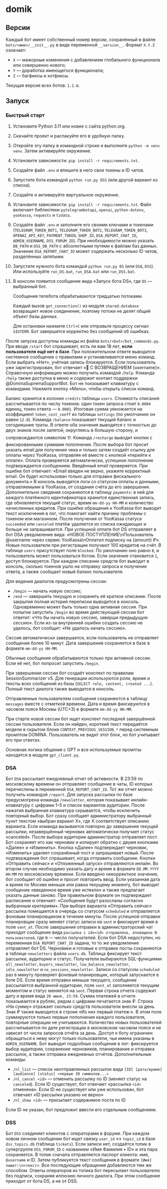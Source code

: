 # domik

## Версии

Каждый бот имеет собственный номер версии, сохранённый в файле `bots/<имя>/__init__.py` в виде переменной `__version__`.
Формат `X.Y.Z` означает:

- `X` — мажорные изменения с добавлением глобального функционала или совершенно нового;
- `Y` — доработка имеющегося функционала;
- `Z` — багфиксы и хотфиксы.

Текущая версия всех ботов: `1.1.6`.

## Запуск

### Быстрый старт

1. Установите Python 3.11 или новее с сайта python.org.
2. Скачайте проект и распакуйте его в удобную папку.
3. Откройте эту папку в командной строке и выполните `python -m venv venv`. Затем активируйте окружение.
4. Установите зависимости: `pip install -r requirements.txt`.
5. Создайте файл `.env` и впишите в него свои токены и ID чатов.
6. Запустите бота командой `python run.py DSS` (или другой вариант из списка).

1. Создайте и активируйте виртуальное окружение.
2. Установите зависимости: `pip install -r requirements.txt`.
   Файл включает библиотеки `pytelegrambotapi`, `openai`, `python-dotenv`,
   `yookassa`, `requests` и `tzdata`.
3. Создайте файл `.env` и заполните его своими ключами и токенами (`TELEGRAM_TOKEN_BOT1`, `TELEGRAM_TOKEN_BOT2`, `TELEGRAM_TOKEN_BOT3`, `OPENAI_API_KEY`, `PAYMENT_TOKEN`, `SHOP_ID`, `DSA_REPORT_CHAT_ID`, `ADMIN_USERNAME`, `DSS_FORUM_ID`). При необходимости можно указать `DB_PATH` и `DSS_DB_PATH` с абсолютными путями к файлам баз данных. Значение `DSA_REPORT_CHAT_ID` может содержать несколько ID чатов, разделённых запятыми.
4. Запустите нужного бота командой `python run.py DS` (или `DSA`, `DSS`). Или используйте `run_DS.bat`, `run_DSA.bat` или `run_DSS.bat`.
5. В консоли появится сообщение вида «Запуск бота DS», где `DS` — выбранный бот.

   Сообщения телебота обрабатываются тридцатью потоками.

   Каждый вызов `get_connection()` из модуля `shared.database` возвращает
   новое соединение, поэтому потоки не делят общий объект базы данных.

   Для остановки нажмите `Ctrl+C` или отправьте процессу сигнал `SIGTERM`. Бот
   завершится корректно без сообщений об ошибках.

После запуска доступны команды из файла `bots/<bot>/bot_commands.py`. При вводе `/start`
бот спрашивает, есть ли вам 18 лет, **если пользователя ещё нет в базе**. При
положительном ответе выводится системное сообщение с правилами и устанавливается
меню команд. Если выбрать «Нет», учётная запись блокируется.
Если пользователь уже зарегистрирован, бот отвечает
«👋 С ВОЗВРАЩЕНИЕМ {username}».
Справочную информацию можно получить командой `/help`.
Команда `/help` также доступна в меню и содержит контакт поддержки @DominaSupremaSupportBot.
Бот не показывает клавиатуру с командами. Нажмите кнопку «Menu», чтобы открыть список команд.

Баланс хранится в колонке `credits` таблицы `users`. Стоимость списания рассчитывается по числу токенов: один токен запроса стоит `0.0004` единиц, токен ответа — `0.0001`. Итоговая сумма умножается на коэффициент `token_cost_coeff` из таблицы `settings` (по умолчанию он равен `12.0`). Команда `/balance` показывает текущий баланс и сегодняшние траты. В ответе оба значения выводятся с точностью до двух знаков после запятой, округляясь в большую сторону, и сопровождаются символом 🝣.
Команда `/recharge` выводит кнопки с фиксированными суммами пополнения. После выбора бот просит указать email для получения чека и только затем создаёт ссылку для оплаты через YooKassa, отправляя её вместе с кнопкой «перейти к оплате». Оплата проверяется автоматически, успешное пополнение подтверждается сообщением. Введённый email проверяется. При ошибке бот отвечает: «Email введен не верно, укажите корректный email. Он будет использован только для отправки фискального документа.»
В консоль выводятся логи со статусом оплаты и данными, отправляемыми в YooKassa, от создания счёта до его завершения. Дополнительно сведения сохраняются в таблицу `payments`: в ней для каждого платёжного идентификатора хранится единственная запись, где обновляется текущий статус, время `mm-dd-yy HH-MM` и количество начисленных кредитов. При ошибке обращения к YooKassa бот выводит текст исключения в лог, что помогает найти причину проблемы с токеном или магазином.
После получения от YooKassa статуса `succeeded` или `canceled` платёж удаляется из списка ожидающих и больше не запрашивается.
При успешной оплате бот DS отправляет в бот DSA уведомление вида:
«НОВОЕ ПОСТУПЛЕНИЕ\nПользователь @username через сервис YooKassa\nОплатил подписку на {amount} ₽».
Новые пользователи при регистрации получают 100 кредитов на счёт.
В таблице `users` присутствует поле `blocked`. По умолчанию оно равно `0`, и
пользователь может пользоваться ботом. Если значение становится `1`, доступ
блокируется.
При каждом списании средств бот выводит в консоль, сколько токенов ушло на
отправку запроса и получение ответа, а также сообщает новый баланс
пользователя.

Для ведения диалогов предусмотрены сессии:
- `/begin` — начать новую сессию;
- `/end` — завершить текущую и сохранить её краткое описание. После закрытия
  полная история переписки выводится в консоль.
Одновременно может быть только одна активная сессия. При попытке запустить `/begin` во время
действующей сессии бот ответит: «Что бы начать новую сессию, заверши предыдущую сессию».
Если из-за внутренней ошибки создать сессию не удалось, бот сообщит: «Не удалось начать сессию».

Сессия автоматически завершается, если пользователь не отправляет сообщения более 10 минут.
Дата завершения сохраняется в базе в формате `mm-dd-yy HH-MM`.

Обычные сообщения обрабатываются только при активной сессии. Если её нет, бот
попросит запустить `/begin`.

При завершении сессии бот создаёт конспект по правилам SessionSummarizer v5.
Для генерации используются роли, время и тексты всех сообщений из базы (`SELECT role, content, created ...`).
Полный текст диалога также выводится в консоль.

Отправленные пользователем сообщения сохраняются в таблицу `messages` вместе с
отметкой времени. Дата и время фиксируются в часовом поясе Москвы
(UTC+3) в формате `mm-dd-yy HH-MM`.

При старте новой сессии бот ищет конспект последней завершённой сессии
пользователя. Если он найден, короткий текст передаётся модели в скрытом блоке
`CONTEXT_PREVIOUS_SESSION_*` перед системным промптом DOMINA. Пользователь не
видит этот блок, но бот учитывает его при ответах.

Основная логика общения с GPT и все используемые промпты находятся в модуле
`gpt_client.py`.

### DSA

Бот `DSA` рассылает ежедневный отчет об активности. В 23:59 по московскому времени
он отправляет сообщение в чаты, ID которых перечислены в переменной
`DSA_REPORT_CHAT_ID`. Тот же отчет можно получить командой `/report`.
Для запуска рассылки по базе предусмотрена команда `/newsletter`,
которая показывает инлайн-клавиатуру с цифрами 1–5 и список вариантов аудитории.
После нажатия выбранная клавиатура скрывается, чтобы исключить повторный выбор.
Бот сразу сообщает администратору выбранный пункт текстом
«выбран вариант X», где X соответствует описанию варианта.
Если команда вызывается повторно до завершения текущей рассылки,
незавершённый черновик автоматически получает статус «canceled».
После выбора аудитории администратор отправляет пост. Бот сохраняет его как
черновик и копирует обратно с двумя кнопками «Далее» и «Изменить». Кнопка
«Далее» подтверждает черновик, «Изменить» удаляет сохранённый пост и запрашивает
новый.
После подтверждения бот спрашивает, когда отправить сообщение. Кнопки
«Отправить сейчас» и «Отложенный запуск» отправляются инлайн. Во втором случае необходимо указать
дату и время в формате `DD.MM.YYYY HH:MM` по московскому времени. Если введено
некорректное значение, бот сообщает об ошибке и просит повторить ввод. Если
указанная дата и время по Москве меньше или равна текущему моменту, бот выводит сообщение «введенное время уже истекло»
и также предлагает указать данные заново. При правильном формате он подтверждает расписание и
отвечает: «Сообщения будут разосланы согласно выбранным критериям».
При выборе варианта «Отправить сейчас» рассылка помещается в очередь со статусом
`scheduled` и отправляется фоновым планировщиком в течение минуты. После
успешной отправки планировщик сразу меняет статус записи на `sent` и фиксирует
время в поле `sent_at`.
После завершения отправки в администраторский чат приходит сообщение вида
`рассылка с id=<id> отправлена, оповещено N пользователей`, где `N` — число
получателей. Если бот DSA недоступен, но переменная `DSA_REPORT_CHAT_ID` задана,
то то же уведомление отправляет бот DS.
Черновики и готовые к отправке посты сохраняются в таблице `newsletters`
файла `users.db`. Таблица фиксирует текст рассылки, аудиторию и статус.
Получатели выбираются SQL-функциями `all_newsletter`, `buyers_newsletter`,
`low_balance_newsletter`, `idle_newsletter` и `no_sessions_newsletter`.
Записи со статусом `scheduled` раз в минуту проверяет фоновый планировщик,
который запускается в боте DS. Если время отправки меньше текущего,
сообщение рассылается выбранной аудитории, поле `sent_at` заполняется
текущим моментом и статус меняется на `sent`.
Первая строка отчета содержит дату и время вида `20 июня, 23:59`.
Сумма платежей в отчете показывается в рублях, рядом с цифрами печатается знак ₽. Строка «На сумму» отражает сколько средств пользователи внесли за день.
Знак ₽ также выводится в строке «Из них первый платеж:».
В этом поле суммируются только первые пополнения каждого пользователя,
повторные операции не учитываются.
Количество новых пользователей рассчитывается по дате регистрации в московском
часовом поясе и не зависит от числа запросов отчёта за день.
Доступ к боту ограничен: обращаться к нему могут только пользователи,
чьи имена указаны в `ADMIN_USERNAME`.
Бот выводит подробные сообщения в лог: фиксируется выбор аудитории,
сохранение черновиков, планирование и отправка рассылок,
а также отправка ежедневных отчётов.
Дополнительные команды:
- `/nl_list` — список неотправленных рассылок вида `[ID] [дата/время] [audience] [status] «первые 30 символов...»`
 - `/nl_cancel <id>` — отменить рассылку по ID (меняет статус на `canceled`). Если ID существует, бот отвечает «рассылка `<id>` отменена». Если ID не существует или уже использован, бот отвечает «ID рассылки указано не верно»
- `/nl_show <id>` — присылает содержимое поста по ID

Если ID не указан, бот предложит ввести его отдельным сообщением.


### DSS

Бот `DSS` соединяет клиентов с операторами в форуме. При каждом новом личном
сообщении бот ищет связку `user_id` ↔ `topic_id` в базе `dss_topics.db` (таблица
`tickets`). Если записи нет, создаётся топик в супергруппе `DSS_FORUM_ID` с
названием «Имя Фамилия • ID» и эта пара сохраняется. В топик сначала
отправляется паспорт клиента: имя, `@username` и ID. Затем публикуется текст
сообщения в формате `[Имя] пишет:\n<текст>`. Все последующие обращения
добавляются тем же способом. Ответы операторов из топика бот пересылает
пользователю без подписи, сохраняя иллюзию личного диалога. При этом
сообщение приходит от бота DS, а не от DSS.
